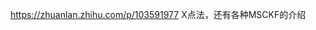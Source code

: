 <!--
 * @Author: Liu Weilong
 * @Date: 2021-03-05 09:08:11
 * @LastEditors: Liu Weilong 
 * @LastEditTime: 2021-03-05 09:08:34
 * @FilePath: /3rd-test-learning/36. msckf/doc/reference_material.md
 * @Description: 
-->

https://zhuanlan.zhihu.com/p/103591977 X点法，还有各种MSCKF的介绍